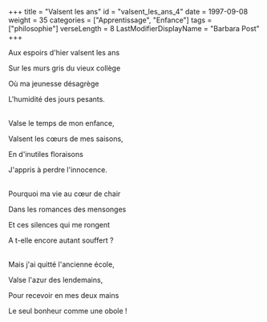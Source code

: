+++
title = "Valsent les ans"
id = "valsent_les_ans_4"
date = 1997-09-08
weight = 35
categories = ["Apprentissage", "Enfance"]
tags = ["philosophie"]
verseLength = 8
LastModifierDisplayName = "Barbara Post"
+++

Aux espoirs d'hier valsent les ans

Sur les murs gris du vieux collège

Où ma jeunesse désagrège

L'humidité des jours pesants.

 \
Valse le temps de mon enfance,

Valsent les cœurs de mes saisons,

En d'inutiles floraisons

J'appris à perdre l'innocence.

 \
Pourquoi ma vie au cœur de chair

Dans les romances des mensonges

Et ces silences qui me rongent

A t-elle encore autant souffert ?

 \
Mais j'ai quitté l'ancienne école,

Valse l'azur des lendemains,

Pour recevoir en mes deux mains

Le seul bonheur comme une obole !
